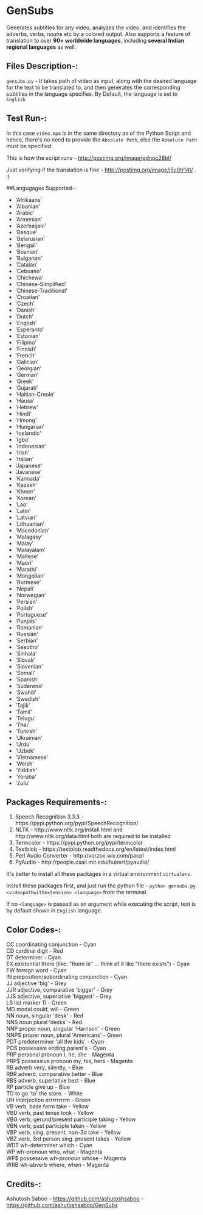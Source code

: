 # GenSubs

Generates subtitles for any video, analyzes the video, and identifies the adverbs, verbs, nouns etc by a colored output. Also supports a feature of translation to over **90+ worldwide languages**, including **several Indian regional languages** as well.

## Files Description-:

`gensubs.py` - It takes path of video as input, along with the desired language for the text to be translated to, and then generates the corresponding subtitles in the language specifies. By Default, the language is set to `English`

## Test Run-:

In this case `video.mp4` is in the same directory as of the Python Script and hence, there's no need to provide the `Absolute Path`, else the `Absolute Path` must be specified.

This is how the script runs - http://postimg.org/image/gdnpc28bl/

Just verifying if the translation is fine - http://postimg.org/image/j5c0tr14t/ . :)

##Langugages Supported-:

<ul>
<li>'Afrikaans'</li>
<li>'Albanian'</li>
<li>'Arabic'</li>
<li>'Armenian'</li>
<li>'Azerbaijani'</li>
<li>'Basque'</li>
<li>'Belarusian'</li>
<li>'Bengali'</li>
<li>'Bosnian'</li>
<li>'Bulgarian'</li>
<li>'Catalan'</li>
<li>'Cebuano'</li>
<li>'Chichewa'</li>
<li>'Chinese-Simplified'</li>
<li>'Chinese-Traditional'</li>
<li>'Croatian'</li>
<li>'Czech'</li>
<li>'Danish'</li>
<li>'Dutch'</li>
<li>'English'</li>
<li>'Esperanto'</li>
<li>'Estonian'</li>
<li>'Filipino'</li>
<li>'Finnish'</li>
<li>'French'</li>
<li>'Galician'</li>
<li>'Georgian'</li>
<li>'German'</li>
<li>'Greek'</li>
<li>'Gujarati'</li>
<li>'Haitian-Creole'</li>
<li>'Hausa'</li>
<li>'Hebrew'</li>
<li>'Hindi'</li>
<li>'Hmong'</li>
<li>'Hungarian'</li>
<li>'Icelandic'</li>
<li>'Igbo'</li>
<li>'Indonesian'</li>
<li>'Irish'</li>
<li>'Italian'</li>
<li>'Japanese'</li>
<li>'Javanese'</li>
<li>'Kannada'</li>
<li>'Kazakh'</li>
<li>'Khmer'</li>
<li>'Korean'</li>
<li>'Lao'</li>
<li>'Latin'</li>
<li>'Latvian'</li>
<li>'Lithuanian'</li>
<li>'Macedonian'</li>
<li>'Malagasy'</li>
<li>'Malay'</li>
<li>'Malayalam'</li>
<li>'Maltese'</li>
<li>'Maori'</li>
<li>'Marathi'</li>
<li>'Mongolian'</li>
<li>'Burmese'</li>
<li>'Nepali'</li>
<li>'Norwegian'</li>
<li>'Persian'</li>
<li>'Polish'</li>
<li>'Portuguese'</li>
<li>'Punjabi'</li>
<li>'Romanian'</li>
<li>'Russian'</li>
<li>'Serbian'</li>
<li>'Sesotho'</li>
<li>'Sinhala'</li>
<li>'Slovak'</li>
<li>'Slovenian'</li>
<li>'Somali'</li>
<li>'Spanish'</li>
<li>'Sudanese'</li>
<li>'Swahili' </li>
<li>'Swedish' </li>
<li>'Tajik' </li>
<li>'Tamil' </li>
<li>'Telugu'</li>
<li>'Thai' </li>
<li>'Turkish' </li>
<li>'Ukrainian'</li>
<li>'Urdu'</li>
<li>'Uzbek'</li>
<li>'Vietnamese'</li>
<li>'Welsh'</li>
<li>'Yiddish'</li>
<li>'Yoruba'</li>
<li>'Zulu'</li>
</ul>

## Packages Requirements-:

<ol>
<li> Speech Recognition 3.3.3 - https://pypi.python.org/pypi/SpeechRecognition/ </li>
<li> NLTK - http://www.nltk.org/install.html and http://www.nltk.org/data.html both are required to be installed </li>
<li> Termcolor - https://pypi.python.org/pypi/termcolor </li>
<li> Textblob - https://textblob.readthedocs.org/en/latest/index.html </li>
<li> Perl Audio Converter - http://vorzox.wix.com/pacpl </li>
<li> PyAudio - http://people.csail.mit.edu/hubert/pyaudio/ </li>
</ol>

It's better to install all these packages in a virtual environment `virtualenv`.

Install these packages first, and just run the python file - `python gensubs.py <videopathwithextension> <language>` from the terminal. 

If no `<language>` is passed as an argument while executing the script, text is by default shown in `English` language.


## Color Codes-:

CC	coordinating conjunction - Cyan <br>
CD	cardinal digit - Red <br>
DT	determiner - Cyan <br>
EX	existential there (like: "there is" ... think of it like "there exists") - Cyan <br>
FW	foreign word - Cyan <br>
IN	preposition/subordinating conjunction - Cyan <br>
JJ	adjective	'big' - Grey <br>
JJR	adjective, comparative	'bigger' - Grey <br>
JJS	adjective, superlative	'biggest' - Grey <br>
LS	list marker	1) - Green <br>
MD	modal	could, will - Green <br>
NN	noun, singular 'desk' - Red <br>
NNS	noun plural	'desks' - Red <br>
NNP	proper noun, singular	'Harrison' - Green <br>
NNPS	proper noun, plural	'Americans' - Green <br>
PDT	predeterminer	'all the kids' - Cyan <br>
POS	possessive ending	parent's - Cyan <br>
PRP	personal pronoun	I, he, she - Magenta <br>
PRP$	possessive pronoun	my, his, hers - Magenta <br>
RB	adverb	very, silently, - Blue <br>
RBR	adverb, comparative	better - Blue <br>
RBS	adverb, superlative	best - Blue <br>
RP	particle	give up - Blue <br>
TO	to	go 'to' the store. - White <br> 
UH	interjection	errrrrrrrm - Green <br>
VB	verb, base form	take - Yellow <br>
VBD	verb, past tense	took - Yellow <br>
VBG	verb, gerund/present participle	taking - Yellow <br>
VBN	verb, past participle	taken - Yellow <br>
VBP	verb, sing. present, non-3d	take - Yellow <br>
VBZ	verb, 3rd person sing. present	takes - Yellow <br> 
WDT	wh-determiner	which - Cyan <br>
WP	wh-pronoun	who, what - Magenta <br>
WP$	possessive wh-pronoun	whose - Magenta <br>
WRB	wh-abverb	where, when - Magenta <br>

## Credits-:

Ashutosh Saboo - https://github.com/ashutoshsaboo - https://github.com/ashutoshsaboo/GenSubs

